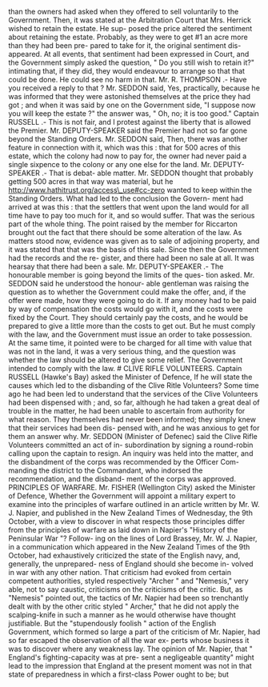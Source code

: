 than the owners had asked when they offered to sell voluntarily to the Government. Then, it was stated at the Arbitration Court that Mrs. Herrick wished to retain the estate. He sup- posed the price altered the sentiment about retaining the estate. Probably, as they were to get #1 an acre more than they had been pre- pared to take for it, the original sentiment dis- appeared. At all events, that sentiment had been expressed in Court, and the Government simply asked the question, " Do you still wish to retain it?" intimating that, if they did, they would endeavour to arrange so that that could be done. He could see no harm in that. Mr. R. THOMPSON .- Have you received a reply to that ? Mr. SEDDON said, Yes, practically, because he was informed that they were astonished themselves at the price they had got ; and when it was said by one on the Government side, "I suppose now you will keep the estate ?" the answer was, " Oh, no; it is too good." Captain RUSSELL .- This is not fair, and I protest against the liberty that is allowed the Premier. Mr. DEPUTY-SPEAKER said the Premier had not so far gone beyond the Standing Orders. Mr. SEDDON said, Then, there was another feature in connection with it, which was this : that for 500 acres of this estate, which the colony had now to pay for, the owner had never paid a single sixpence to the colony or any one else for the land. Mr. DEPUTY-SPEAKER .- That is debat- able matter. Mr. SEDDON thought that probably getting 500 acres in that way was material, but he http://www.hathitrust.org/access\_use#cc-zero wanted to keep within the Standing Orders. What had led to the conclusion the Govern- ment had arrived at was this : that the settlers that went upon the land would for all time have to pay too much for it, and so would suffer. That was the serious part of the whole thing. The point raised by the member for Riccarton brought out the fact that there should be some alteration of the law. As matters stood now, evidence was given as to sale of adjoining property, and it was stated that that was the basis of this sale. Since then the Government had the records and the re- gister, and there had been no sale at all. It was hearsay that there had been a sale. Mr. DEPUTY-SPEAKER .- The honourable member is going beyond the limits of the ques- tion asked. Mr. SEDDON said he understood the honour- able gentleman was raising the question as to whether the Government could make the offer, and, if the offer were made, how they were going to do it. If any money had to be paid by way of compensation the costs would go with it, and the costs were fixed by the Court. They should certainly pay the costs, and he would be prepared to give a little more than the costs to get out. But he must comply with the law, and the Government must issue an order to take possession. At the same time, it pointed were to be charged for all time with value that was not in the land, it was a very serious thing, and the question was whether the law should be altered to give some relief. The Government intended to comply with the law. # CLIVE RIFLE VOLUNTEERS. Captain RUSSELL (Hawke's Bay) asked the Minister of Defence, If he will state the causes which led to the disbanding of the Clive Ritle Volunteers? Some time ago he had been led to understand that the services of the Clive Volunteers had been dispensed with ; and, so far, although he had taken a great deal of trouble in the matter, he had been unable to ascertain from authority for what reason. They themselves had never been informed; they simply knew that their services had been dis- pensed with, and he was anxious to get for them an answer why. Mr. SEDDON (Minister of Defenec) said the Clive Rifle Volunteers committed an act of in- subordination by signing a round-robin calling upon the captain to resign. An inquiry was held into the matter, and the disbandment of the corps was recommended by the Officer Com- manding the district to the Commandant, who indorsed the recommendation, and the disband- ment of the corps was approved. PRINCIPLES OF WARFARE. Mr. FISHER (Wellington City) asked the Minister of Defence, Whether the Government will appoint a military expert to examine into the principles of warfare outlined in an article written by Mr. W. J. Napier, and published in the New Zealand Times of Wednesday, the 9th October, with a view to discover in what respects those principles differ from the principles of warfare as laid down in Napier's "History of the Peninsular War "? Follow- ing on the lines of Lord Brassey, Mr. W. J. Napier, in a communication which appeared in the New Zealand Times of the 9th October, had exhaustively criticized the state of the English navy, and, generally, the unprepared- ness of England should she become in- volved in war with any other nation. That criticism had evoked from certain competent authorities, styled respectively "Archer " and "Nemesis," very able, not to say caustic, criticisms on the criticisms of the critic. But, as "Nemesis" pointed out, the tactics of Mr. Napier had been so trenchantly dealt with by the other critic styled " Archer," that he did not apply the scalping-knife in such a manner as he would otherwise have thought justifiable. But the "stupendously foolish " action of the English Government, which formed so large a part of the criticism of Mr. Napier, had so far escaped the observation of all the war ex- perts whose business it was to discover where any weakness lay. The opinion of Mr. Napier, that " England's fighting-capacity was at pre- sent a negligeable quantity" might lead to the impression that England at the present moment was not in that state of preparedness in which a first-class Power ought to be; but 